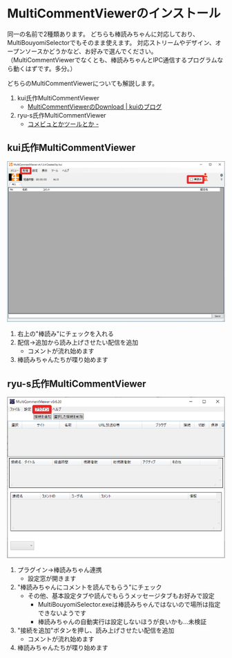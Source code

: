 # MultiCommentViewerのインストール

同一の名前で2種類あります。
どちらも棒読みちゃんに対応しており、MultiBouyomiSelectorでもそのまま使えます。
対応ストリームやデザイン、オープンソースかどうかなど、お好みで選んでください。
（MultiCommentViewerでなくとも、棒読みちゃんとIPC通信するプログラムなら動くはずです。多分。）

どちらのMultiCommentViewerについても解説します。

1. kui氏作MultiCommentViewer
    - [MultiCommentViewerのDownload \| kuiのブログ](https://develop-kui.com/blog/multicommentviewer-download/)
1. ryu-s氏作MultiCommentViewer
    - [コメビュとかツールとか \-](https://ryu-s.github.io/app/multicommentviewer)

## kui氏作MultiCommentViewer

![multicommentviewer-kui](../image/multibouyomichan-kui.png)

1. 右上の"棒読み"にチェックを入れる
1. 配信->追加から読み上げさせたい配信を追加
    - コメントが流れ始めます
1. 棒読みちゃんたちが喋り始めます

## ryu-s氏作MultiCommentViewer

![multicommentviewer-ryu](../image/multibouyomichan-ryu.png)

1. プラグイン->棒読みちゃん連携
    - 設定窓が開きます
1. "棒読みちゃんにコメントを読んでもらう"にチェック
    - その他、基本設定タブや読んでもらうメッセージタブもお好みで設定
        - MultiBouyomiSelector.exeは棒読みちゃんではないので場所は指定できないようです
        - 棒読みちゃんの自動実行は設定しないほうが良いかも…未検証
1. "接続を追加"ボタンを押し、読み上げさせたい配信を追加
    - コメントが流れ始めます
1. 棒読みちゃんたちが喋り始めます